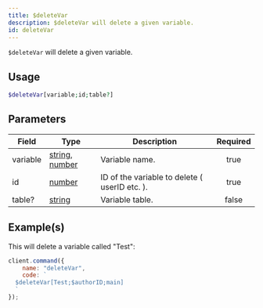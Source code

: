 ```yaml
---
title: $deleteVar
description: $deleteVar will delete a given variable.
id: deleteVar
---
```


`$deleteVar` will delete a given variable.

## Usage

```php
$deleteVar[variable;id;table?]
```

## Parameters

| Field    | Type                                                                                                                                                                                                 | Description                                   | Required |
| -------- | ---------------------------------------------------------------------------------------------------------------------------------------------------------------------------------------------------- | --------------------------------------------- | :------: |
| variable | [string](https://developer.mozilla.org/en-US/docs/Web/JavaScript/Reference/Global_Objects/String), [number](https://developer.mozilla.org/en-US/docs/Web/JavaScript/Reference/Global_Objects/Number) | Variable name.                                |   true   |
| id       | [number](https://developer.mozilla.org/en-US/docs/Web/JavaScript/Reference/Global_Objects/Number)                                                                                                    | ID of the variable to delete ( userID etc. ). |   true   |
| table?   | [string](https://developer.mozilla.org/en-US/docs/Web/JavaScript/Reference/Global_Objects/String)                                                                                                    | Variable table.                               |  false   |

## Example(s)

This will delete a variable called "Test":

```javascript
client.command({
    name: "deleteVar",
    code: `
  $deleteVar[Test;$authorID;main]
  `
});
```
